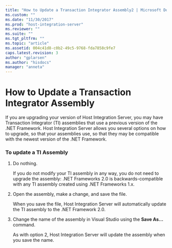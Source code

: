 ```yaml
---
title: "How to Update a Transaction Integrator Assembly2 | Microsoft Docs"
ms.custom: ""
ms.date: "11/30/2017"
ms.prod: "host-integration-server"
ms.reviewer: ""
ms.suite: ""
ms.tgt_pltfrm: ""
ms.topic: "article"
ms.assetid: 004c41d8-c0b2-49c5-9768-fda7858c9fe7
caps.latest.revision: 3
author: "gplarsen"
ms.author: "hisdocs"
manager: "anneta"
---
```

# How to Update a Transaction Integrator Assembly
If you are upgrading your version of Host Integration Server, you may have Transaction Integrator (TI) assemblies that use a previous version of the .NET Framework. Host Integration Server allows you several options on how to upgrade, so that your assemblies use, so that they may be compatible with the newest version of the .NET Framework.  
  
### To update a TI Assembly  
  
1.  Do nothing.  
  
     If you do not modify your TI assembly in any way, you do not need to upgrade the assembly: .NET Frameworks 2.0 is backwards-compatible with any TI assembly created using .NET Frameworks 1.x.  
  
2.  Open the assembly, make a change, and save the file.  
  
     When you save the file, Host Integration Server will automatically update the TI assembly to the .NET Framework 2.0.  
  
3.  Change the name of the assembly in Visual Studio using the **Save As…** command.  
  
     As with option 2, Host Integration Server will update the assembly when you save the name.
